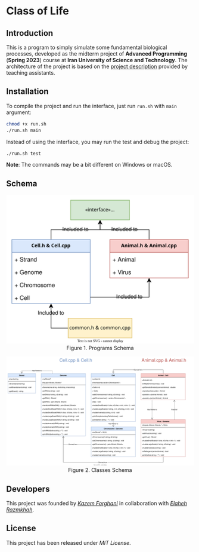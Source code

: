 # Class of Life

## Introduction

This is a program to simply simulate some fundamental biological processes, developed as the midterm project of **Advanced Programming** (**Spring 2023**) course at **Iran University of Science and Technology**. The architecture of the project is based on the [project description](schema/description.pdf) provided by teaching assistants.

## Installation

To compile the project and run the interface, just run `run.sh` with `main` argument:

```bash
chmod +x run.sh
./run.sh main
```

Instead of using the interface, you may run the test and debug the project:

```bash
./run.sh test
```

**Note**: The commands may be a bit different on Windows or macOS.

## Schema

<p align="center">
    <img src=schema/programs.drawio.svg><br>
    <span>Figure 1. Programs Schema</span>
</p>

<p align="center">
    <img src=schema/classes.drawio.svg>
    <span>Figure 2. Classes Schema</span>
</p>

## Developers

This project was founded by [*Kazem Forghani*](https://github.com/k-forghani) in collaboration with [*Elaheh Razmkhah*](https://github.com/ELrzm).

## License

This project has been released under *MIT License*.